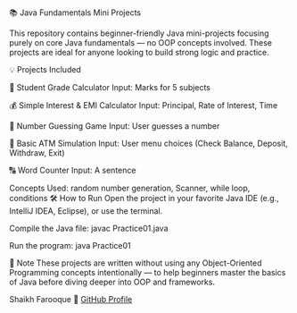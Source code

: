 📚 Java Fundamentals Mini Projects

This repository contains beginner-friendly Java mini-projects focusing purely on core Java fundamentals — no OOP concepts involved. These projects are ideal for anyone looking to build strong logic and practice.

💡 Projects Included

🧮 Student Grade Calculator
Input: Marks for 5 subjects


💰 Simple Interest & EMI Calculator
Input: Principal, Rate of Interest, Time


🔢 Number Guessing Game
Input: User guesses a number


🏧 Basic ATM Simulation
Input: User menu choices (Check Balance, Deposit, Withdraw, Exit)


🔠 Word Counter
Input: A sentence



Concepts Used: random number generation, Scanner, while loop, conditions
🛠️ How to Run
Open the project in your favorite Java IDE (e.g., IntelliJ IDEA, Eclipse), or use the terminal.

Compile the Java file:
javac Practice01.java

Run the program:
java Practice01



📎 Note
These projects are written without using any Object-Oriented Programming concepts intentionally — to help beginners master the basics of Java before diving deeper into OOP and frameworks.


Shaikh Farooque
🔗 [GitHub Profile](https://github.com/Shaikh-Farooque-ops)

